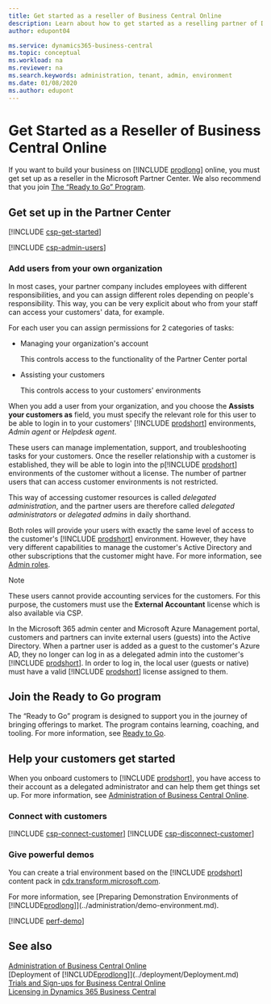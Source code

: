 ```yaml
---
title: Get started as a reseller of Business Central Online
description: Learn about how to get started as a reselling partner of Dynamics 365 Business Central.  
author: edupont04

ms.service: dynamics365-business-central
ms.topic: conceptual
ms.workload: na
ms.reviewer: na
ms.search.keywords: administration, tenant, admin, environment
ms.date: 01/08/2020
ms.author: edupont
---
```


# Get Started as a Reseller of Business Central Online

If you want to build your business on [!INCLUDE [prodlong](../developer/includes/prodlong.md)] online, you must get set up as a reseller in the Microsoft Partner Center. We also recommend that you join [The “Ready to Go” Program](../developer/readiness/readiness-ready-to-go.md).  

## Get set up in the Partner Center

[!INCLUDE [csp-get-started](../developer/includes/csp-get-started.md)]

[!INCLUDE [csp-admin-users](../developer/includes/csp-admin-users.md)]

### Add users from your own organization

In most cases, your partner company includes employees with different responsibilities, and you can assign different roles depending on people's responsibility. This way, you can be very explicit about who from your staff can access your customers' data, for example.

For each user you can assign permissions for 2 categories of tasks: 

- Managing your organization's account

  This controls access to the functionality of the Partner Center portal
- Assisting your customers

  This controls access to your customers' environments

When you add a user from your organization, and you choose the **Assists your customers as** field, you must specify the relevant role for this user to be able to login in to your customers' [!INCLUDE [prodshort](../developer/includes/prodshort.md)] environments, *Admin agent* or *Helpdesk agent*.  

These users can manage implementation, support, and troubleshooting tasks for your customers. Once the reseller relationship with a customer is established, they will be able to login into the p[!INCLUDE [prodshort](../developer/includes/prodshort.md)] environments of the customer without a license. The number of partner users that can access customer environments is not restricted.  

This way of accessing customer resources is called *delegated administration*, and the partner users are therefore called *delegated administrators* or *delegated admins* in daily shorthand.  

Both roles will provide your users with exactly the same level of access to the customer's [!INCLUDE [prodshort](../developer/includes/prodshort.md)] environment. However, they have very different capabilities to manage the customer's Active Directory and other subscriptions that the customer might have. For more information, see [Admin roles](/office365/admin/add-users/about-admin-roles?view=o365-worldwide#roles-available-in-the-microsoft-365-admin-center).  

> [!NOTE]
> These users cannot provide accounting services for the customers. For this purpose, the customers must use the **External Accountant** license which is also available via CSP.  

In the Microsoft 365 admin center and Microsoft Azure Management portal, customers and partners can invite external users (guests) into the Active Directory. When a partner user is added as a guest to the customer's Azure AD, they no longer can log in as a delegated admin into the customer's [!INCLUDE [prodshort](../developer/includes/prodshort.md)]. In order to log in, the local user (guests or native) must have a valid [!INCLUDE [prodshort](../developer/includes/prodshort.md)] license assigned to them.  

## Join the Ready to Go program

The “Ready to Go” program is designed to support you in the journey of bringing offerings to market. The program contains learning, coaching, and tooling. For more information, see [Ready to Go](../developer/readiness/readiness-ready-to-go.md).  

## Help your customers get started

When you onboard customers to [!INCLUDE [prodshort](../developer/includes/prodshort.md)], you have access to their account as a delegated administrator and can help them get things set up. For more information, see [Administration of Business Central Online](tenant-administration.md).  

### Connect with customers

[!INCLUDE [csp-connect-customer](../developer/includes/csp-connect-customer.md)]
[!INCLUDE [csp-disconnect-customer](../developer/includes/csp-disconnect-customer.md)]

### Give powerful demos

You can create a trial environment based on the [!INCLUDE [prodshort](../developer/includes/prodshort.md)] content pack in [cdx.transform.microsoft.com](https://cdx.transform.microsoft.com/).  

For more information, see [Preparing Demonstration Environments of [!INCLUDE[prodlong](../developer/includes/prodlong.md)]](../administration/demo-environment.md).  

[!INCLUDE [perf-demo](../developer/includes/perf-demo.md)]

## See also

[Administration of Business Central Online](tenant-administration.md)  
[Deployment of [!INCLUDE[prodlong](../developer/includes/prodlong.md)]](../deployment/Deployment.md)  
[Trials and Sign-ups for Business Central Online](../deployment/customer-signup.md)  
[Licensing in Dynamics 365 Business Central](../deployment/licensing.md)  
